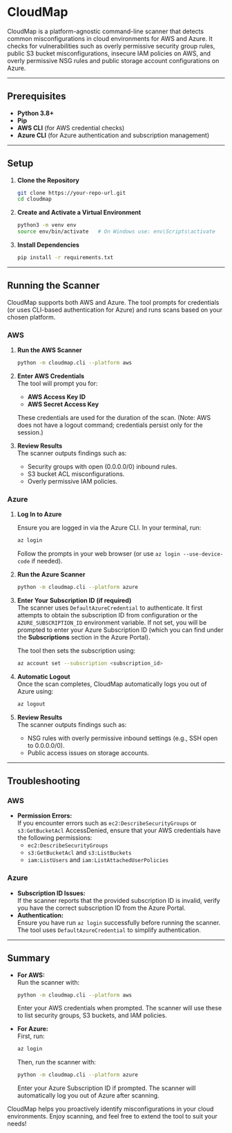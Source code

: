 # CloudMap

CloudMap is a platform-agnostic command-line scanner that detects common misconfigurations in cloud environments for AWS and Azure. It checks for vulnerabilities such as overly permissive security group rules, public S3 bucket misconfigurations, insecure IAM policies on AWS, and overly permissive NSG rules and public storage account configurations on Azure.

---

## Prerequisites

- **Python 3.8+**
- **Pip**
- **AWS CLI** (for AWS credential checks)
- **Azure CLI** (for Azure authentication and subscription management)

---

## Setup

1. **Clone the Repository**

   ```bash
   git clone https://your-repo-url.git
   cd cloudmap
   ```

2. **Create and Activate a Virtual Environment**

   ```bash
   python3 -m venv env
   source env/bin/activate   # On Windows use: env\Scripts\activate
   ```

3. **Install Dependencies**

   ```bash
   pip install -r requirements.txt
   ```

---

## Running the Scanner

CloudMap supports both AWS and Azure. The tool prompts for credentials (or uses CLI-based authentication for Azure) and runs scans based on your chosen platform.

### AWS

1. **Run the AWS Scanner**

   ```bash
   python -m cloudmap.cli --platform aws
   ```

2. **Enter AWS Credentials**  
   The tool will prompt you for:
   - **AWS Access Key ID**
   - **AWS Secret Access Key**

   These credentials are used for the duration of the scan. (Note: AWS does not have a logout command; credentials persist only for the session.)

3. **Review Results**  
   The scanner outputs findings such as:
   - Security groups with open (0.0.0.0/0) inbound rules.
   - S3 bucket ACL misconfigurations.
   - Overly permissive IAM policies.

### Azure

1. **Log In to Azure**

   Ensure you are logged in via the Azure CLI. In your terminal, run:

   ```bash
   az login
   ```

   Follow the prompts in your web browser (or use `az login --use-device-code` if needed).

2. **Run the Azure Scanner**

   ```bash
   python -m cloudmap.cli --platform azure
   ```

3. **Enter Your Subscription ID (if required)**  
   The scanner uses `DefaultAzureCredential` to authenticate. It first attempts to obtain the subscription ID from configuration or the `AZURE_SUBSCRIPTION_ID` environment variable. If not set, you will be prompted to enter your Azure Subscription ID (which you can find under the **Subscriptions** section in the Azure Portal).

   The tool then sets the subscription using:
   
   ```bash
   az account set --subscription <subscription_id>
   ```

4. **Automatic Logout**  
   Once the scan completes, CloudMap automatically logs you out of Azure using:

   ```bash
   az logout
   ```

5. **Review Results**  
   The scanner outputs findings such as:
   - NSG rules with overly permissive inbound settings (e.g., SSH open to 0.0.0.0/0).
   - Public access issues on storage accounts.

---

## Troubleshooting

### AWS
- **Permission Errors:**  
  If you encounter errors such as `ec2:DescribeSecurityGroups` or `s3:GetBucketAcl` AccessDenied, ensure that your AWS credentials have the following permissions:
  - `ec2:DescribeSecurityGroups`
  - `s3:GetBucketAcl` and `s3:ListBuckets`
  - `iam:ListUsers` and `iam:ListAttachedUserPolicies`

### Azure
- **Subscription ID Issues:**  
  If the scanner reports that the provided subscription ID is invalid, verify you have the correct subscription ID from the Azure Portal.
- **Authentication:**  
  Ensure you have run `az login` successfully before running the scanner. The tool uses `DefaultAzureCredential` to simplify authentication.

---

## Summary

- **For AWS:**  
  Run the scanner with:
  ```bash
  python -m cloudmap.cli --platform aws
  ```
  Enter your AWS credentials when prompted. The scanner will use these to list security groups, S3 buckets, and IAM policies.

- **For Azure:**  
  First, run:
  ```bash
  az login
  ```
  Then, run the scanner with:
  ```bash
  python -m cloudmap.cli --platform azure
  ```
  Enter your Azure Subscription ID if prompted. The scanner will automatically log you out of Azure after scanning.

CloudMap helps you proactively identify misconfigurations in your cloud environments. Enjoy scanning, and feel free to extend the tool to suit your needs!
```


